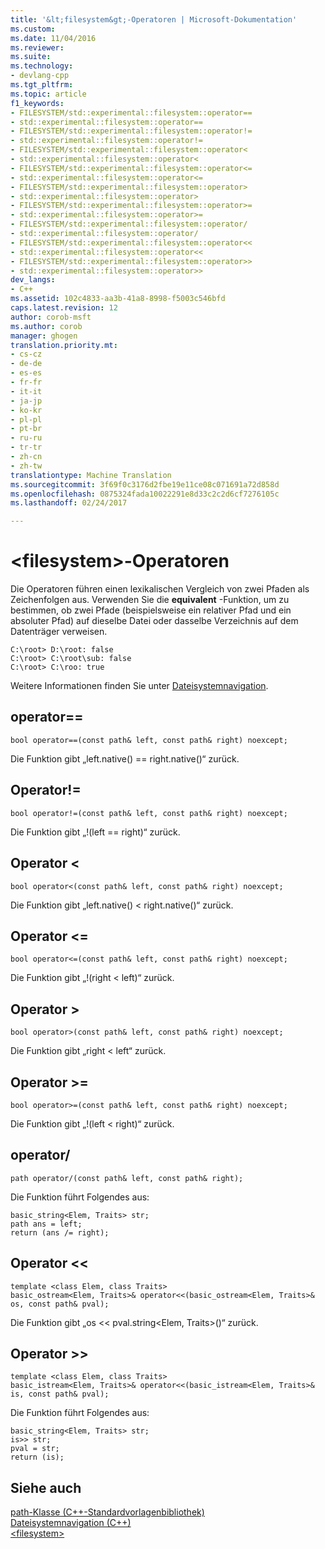 ```yaml
---
title: '&lt;filesystem&gt;-Operatoren | Microsoft-Dokumentation'
ms.custom: 
ms.date: 11/04/2016
ms.reviewer: 
ms.suite: 
ms.technology:
- devlang-cpp
ms.tgt_pltfrm: 
ms.topic: article
f1_keywords:
- FILESYSTEM/std::experimental::filesystem::operator==
- std::experimental::filesystem::operator==
- FILESYSTEM/std::experimental::filesystem::operator!=
- std::experimental::filesystem::operator!=
- FILESYSTEM/std::experimental::filesystem::operator<
- std::experimental::filesystem::operator<
- FILESYSTEM/std::experimental::filesystem::operator<=
- std::experimental::filesystem::operator<=
- FILESYSTEM/std::experimental::filesystem::operator>
- std::experimental::filesystem::operator>
- FILESYSTEM/std::experimental::filesystem::operator>=
- std::experimental::filesystem::operator>=
- FILESYSTEM/std::experimental::filesystem::operator/
- std::experimental::filesystem::operator/
- FILESYSTEM/std::experimental::filesystem::operator<<
- std::experimental::filesystem::operator<<
- FILESYSTEM/std::experimental::filesystem::operator>>
- std::experimental::filesystem::operator>>
dev_langs:
- C++
ms.assetid: 102c4833-aa3b-41a8-8998-f5003c546bfd
caps.latest.revision: 12
author: corob-msft
ms.author: corob
manager: ghogen
translation.priority.mt:
- cs-cz
- de-de
- es-es
- fr-fr
- it-it
- ja-jp
- ko-kr
- pl-pl
- pt-br
- ru-ru
- tr-tr
- zh-cn
- zh-tw
translationtype: Machine Translation
ms.sourcegitcommit: 3f69f0c3176d2fbe19e11ce08c071691a72d858d
ms.openlocfilehash: 0875324fada10022291e8d33c2c2d6cf7276105c
ms.lasthandoff: 02/24/2017

---
```

# <a name="ltfilesystemgt-operators"></a>&lt;filesystem&gt;-Operatoren
Die Operatoren führen einen lexikalischen Vergleich von zwei Pfaden als Zeichenfolgen aus. Verwenden Sie die **equivalent** -Funktion, um zu bestimmen, ob zwei Pfade (beispielsweise ein relativer Pfad und ein absoluter Pfad) auf dieselbe Datei oder dasselbe Verzeichnis auf dem Datenträger verweisen.  
  
```  
C:\root> D:\root: false  
C:\root> C:\root\sub: false  
C:\root> C:\roo: true  
```  
  
 Weitere Informationen finden Sie unter [Dateisystemnavigation](../standard-library/file-system-navigation.md).  
  
## <a name="operator"></a>operator==  
  
```  
bool operator==(const path& left, const path& right) noexcept;  
```  
  
 Die Funktion gibt „left.native() == right.native()“ zurück.  
  
## <a name="operator"></a>Operator!=  
  
```  
bool operator!=(const path& left, const path& right) noexcept;  
```  
  
 Die Funktion gibt „!(left == right)“ zurück.  
  
## <a name="operator"></a>Operator <  
  
```  
bool operator<(const path& left, const path& right) noexcept;  
```  
  
 Die Funktion gibt „left.native() < right.native()“ zurück.  
  
## <a name="operator"></a>Operator <=  
  
```  
bool operator<=(const path& left, const path& right) noexcept;  
```  
  
 Die Funktion gibt „!(right \< left)“ zurück.  
  
## <a name="operator"></a>Operator >  
  
```  
bool operator>(const path& left, const path& right) noexcept;  
```  
  
 Die Funktion gibt „right \< left“ zurück.  
  
## <a name="operator"></a>Operator >=  
  
```  
bool operator>=(const path& left, const path& right) noexcept;  
```  
  
 Die Funktion gibt „!(left < right)“ zurück.  
  
## <a name="operator"></a>operator/  
  
```  
path operator/(const path& left, const path& right);
```  
  
 Die Funktion führt Folgendes aus:  
  
```  
basic_string<Elem, Traits> str;  
path ans = left;  
return (ans /= right);
```  
  
## <a name="operator"></a>Operator <<  
  
```  
template <class Elem, class Traits>  
basic_ostream<Elem, Traits>& operator<<(basic_ostream<Elem, Traits>& os, const path& pval);
```  
  
 Die Funktion gibt „os << pval.string\<Elem, Traits>()“ zurück.  
  
## <a name="operator"></a>Operator >>  
  
```  
template <class Elem, class Traits>  
basic_istream<Elem, Traits>& operator<<(basic_istream<Elem, Traits>& is, const path& pval);
```  
  
 Die Funktion führt Folgendes aus:  
  
```  
basic_string<Elem, Traits> str;  
is>> str;  
pval = str;  
return (is);
```  
  
## <a name="see-also"></a>Siehe auch  
 [path-Klasse (C++-Standardvorlagenbibliothek)](../standard-library/path-class.md)   
 [Dateisystemnavigation (C++)](../standard-library/file-system-navigation.md)   
 [\<filesystem>](../standard-library/filesystem.md)


